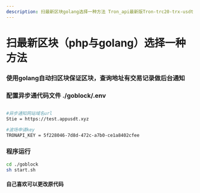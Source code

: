 ```yaml
---
description: 扫最新区块golang选择一种方法 Tron_api最新版Tron-trc20-trx-usdt波场接口源码-PHP版本-ThinkPHP5 layui 
---
```


# 扫最新区块（php与golang）选择一种方法

### 使用golang自动扫区块保证区块，查询地址有交易记录做后台通知

### 配置异步通代码文件 ./goblock/.env


```bash

#异步通知网站域名url
Stie = https://test.appusdt.xyz

#波场申请key
TRONAPI_KEY = 5f228046-7d8d-472c-a7b0-ce1a8402cfee

```

### 程序运行  

```bash
cd ./goblock
sh start.sh

```
#### 自己喜欢可以更改原代码